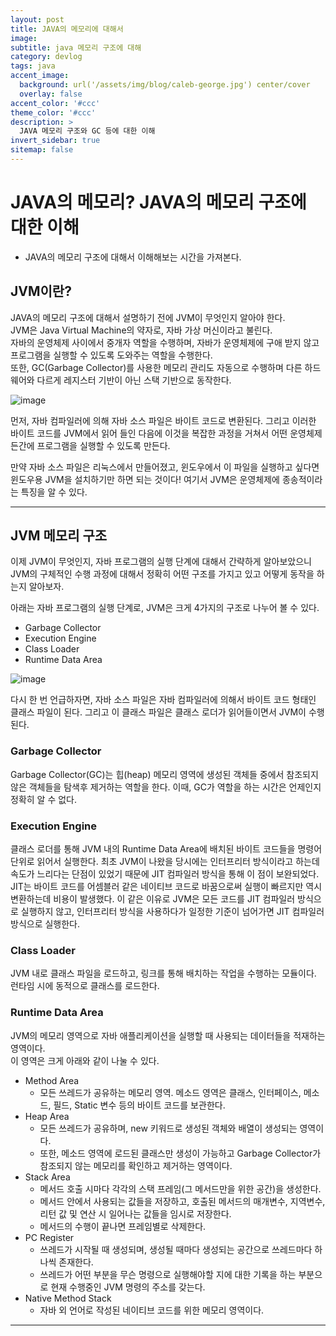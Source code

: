 ```yaml
---
layout: post
title: JAVA의 메모리에 대해서
image:
subtitle: java 메모리 구조에 대해
category: devlog
tags: java
accent_image: 
  background: url('/assets/img/blog/caleb-george.jpg') center/cover
  overlay: false
accent_color: '#ccc'
theme_color: '#ccc'
description: >
  JAVA 메모리 구조와 GC 등에 대한 이해
invert_sidebar: true
sitemap: false
---
```


# JAVA의 메모리? JAVA의 메모리 구조에 대한 이해
 - JAVA의 메모리 구조에 대해서 이해해보는 시간을 가져본다.

## JVM이란?
JAVA의 메모리 구조에 대해서 설명하기 전에 JVM이 무엇인지 알아야 한다.   
JVM은 Java Virtual Machine의 약자로, 자바 가상 머신이라고 불린다.   
자바의 운영체제 사이에서 중개자 역할을 수행하며, 자바가 운영체제에 구애 받지 않고 프로그램을 실행할 수 있도록 도와주는 역할을 수행한다.   
또한, GC(Garbage Collector)를 사용한 메모리 관리도 자동으로 수행하며 다른 하드웨어와 다르게 레지스터 기반이 아닌 스택 기반으로 동작한다.

![image]()

먼저, 자바 컴파일러에 의해 자바 소스 파일은 바이트 코드로 변환된다. 그리고 이러한 바이트 코드를 JVM에서 읽어 들인 다음에 이것을 복잡한 과정을 거쳐서 어떤 운영체제든간에 프로그램을 실행할 수 있도록 만든다.

만약 자바 소스 파일은 리눅스에서 만들어졌고, 윈도우에서 이 파일을 실행하고 싶다면 윈도우용 JVM을 설치하기만 하면 되는 것이다! 여기서 JVM은 운영체제에 종송적이라는 특징을 알 수 있다.

---
## JVM 메모리 구조
이제 JVM이 무엇인지, 자바 프로그램의 실행 단계에 대해서 간략하게 알아보았으니 JVM의 구체적인 수행 과정에 대해서 정확히 어떤 구조를 가지고 있고 어떻게 동작을 하는지 알아보자.

아래는 자바 프로그램의 실행 단계로, JVM은 크게 4가지의 구조로 나누어 볼 수 있다.   
 - Garbage Collector
 - Execution Engine
 - Class Loader
 - Runtime Data Area

![image]()

다시 한 번 언급하자면, 자바 소스 파일은 자바 컴파일러에 의해서 바이트 코드 형태인 클래스 파일이 된다. 그리고 이 클래스 파일은 클래스 로더가 읽어들이면서 JVM이 수행된다.

### Garbage Collector
Garbage Collector(GC)는 힙(heap) 메모리 영역에 생성된 객체들 중에서 참조되지 않은 객체들을 탐색후 제거하는 역할을 한다. 이때, GC가 역할을 하는 시간은 언제인지 정확히 알 수 없다.

### Execution Engine
클래스 로더를 통해 JVM 내의 Runtime Data Area에 배치된 바이트 코드들을 명령어 단위로 읽어서 실행한다. 최초 JVM이 나왔을 당시에는 인터프리터 방식이라고 하는데 속도가 느리다는 단점이 있었기 때문에 JIT 컴파일러 방식을 통해 이 점이 보완되었다.   
JIT는 바이트 코드를 어셈블러 같은 네이티브 코드로 바꿈으로써 실행이 빠르지만 역시 변환하는데 비용이 발생했다. 이 같은 이유로 JVM은 모든 코드를 JIT 컴파일러 방식으로 실행하지 않고, 인터프리터 방식을 사용하다가 일정한 기준이 넘어가면 JIT 컴파일러 방식으로 실행한다.

### Class Loader
JVM 내로 클래스 파일을 로드하고, 링크를 통해 배치하는 작업을 수행하는 모듈이다. 런타임 시에 동적으로 클래스를 로드한다.

### Runtime Data Area
JVM의 메모리 영역으로 자바 애플리케이션을 실행할 때 사용되는 데이터들을 적재하는 영역이다.   
이 영역은 크게 아래와 같이 나눌 수 있다.
 - Method Area
   - 모든 쓰레드가 공유하는 메모리 영역. 메소드 영역은 클래스, 인터페이스, 메소드, 필드, Static 변수 등의 바이트 코드를 보관한다.
 - Heap Area
   - 모든 쓰레드가 공유하며, new 키워드로 생성된 객체와 배열이 생성되는 영역이다.
   - 또한, 메소드 영역에 로드된 클래스만 생성이 가능하고 Garbage Collector가 참조되지 않는 메모리를 확인하고 제거하는 영역이다.
 - Stack Area
   - 메서드 호출 시마다 각각의 스택 프레임(그 메서드만을 위한 공간)을 생성한다.
   - 메서드 안에서 사용되는 값들을 저장하고, 호출된 메서드의 매개변수, 지역변수, 리턴 값 및 연산 시 일어나는 값들을 임시로 저장한다.
   - 메서드의 수행이 끝나면 프레임별로 삭제한다.
 - PC Register
   - 쓰레드가 시작될 때 생성되며, 생성될 때마다 생성되는 공간으로 쓰레드마다 하나씩 존재한다.
   - 쓰레드가 어떤 부분을 무슨 명령으로 실행해야할 지에 대한 기록을 하는 부분으로 현재 수행중인 JVM 명령의 주소를 갖는다.
 - Native Method Stack
   - 자바 외 언어로 작성된 네이티브 코드를 위한 메모리 영역이다.


---
